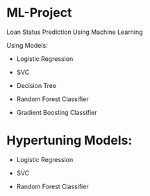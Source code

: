 # ML-Project

Loan Status Prediction Using Machine Learning

Using Models:

* Logistic Regression

* SVC

* Decision Tree

* Random Forest Classifier

* Gradient Boosting Classifier

# Hypertuning Models:

* Logistic Regression

* SVC

* Random Forest Classifier
